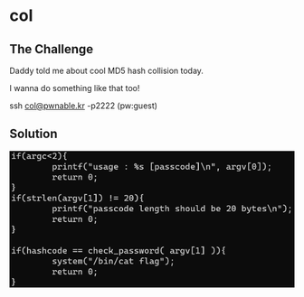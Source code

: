 # col

## The Challenge

Daddy told me about cool MD5 hash collision today.

I wanna do something like that too!

ssh col@pwnable.kr -p2222 \(pw:guest\)

## Solution

![](../../.gitbook/assets/image%20%282%29.png)

